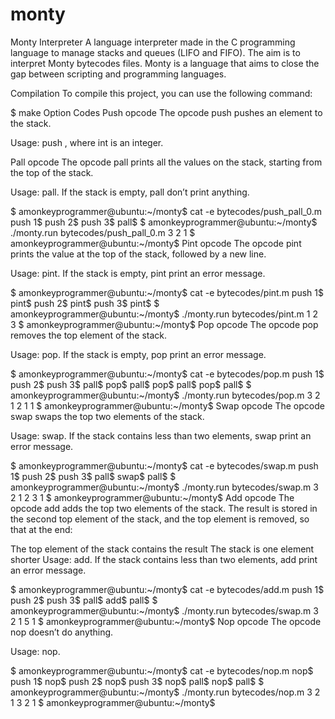 # monty
Monty Interpreter
A language interpreter made in the C programming language to manage stacks and queues (LIFO and FIFO). The aim is to interpret Monty bytecodes files. Monty is a language that aims to close the gap between scripting and programming languages.

Compilation
To compile this project, you can use the following command:

$ make
Option Codes
Push opcode
The opcode push pushes an element to the stack.

Usage: push <int>, where int is an integer.

Pall opcode
The opcode pall prints all the values on the stack, starting from the top of the stack.

Usage: pall. If the stack is empty, pall don’t print anything.

$ amonkeyprogrammer@ubuntu:~/monty$ cat -e bytecodes/push_pall_0.m
push 1$
push 2$
push 3$
pall$
$ amonkeyprogrammer@ubuntu:~/monty$ ./monty.run bytecodes/push_pall_0.m
3
2
1
$ amonkeyprogrammer@ubuntu:~/monty$
Pint opcode
The opcode pint prints the value at the top of the stack, followed by a new line.

Usage: pint. If the stack is empty, pint print an error message.

$ amonkeyprogrammer@ubuntu:~/monty$ cat -e bytecodes/pint.m
push 1$
pint$
push 2$
pint$
push 3$
pint$
$ amonkeyprogrammer@ubuntu:~/monty$ ./monty.run bytecodes/pint.m
1
2
3
$ amonkeyprogrammer@ubuntu:~/monty$
Pop opcode
The opcode pop removes the top element of the stack.

Usage: pop. If the stack is empty, pop print an error message.

$ amonkeyprogrammer@ubuntu:~/monty$ cat -e bytecodes/pop.m
push 1$
push 2$
push 3$
pall$
pop$
pall$
pop$
pall$
pop$
pall$
$ amonkeyprogrammer@ubuntu:~/monty$ ./monty.run bytecodes/pop.m
3
2
1
2
1
1
$ amonkeyprogrammer@ubuntu:~/monty$
Swap opcode
The opcode swap swaps the top two elements of the stack.

Usage: swap. If the stack contains less than two elements, swap print an error message.

$ amonkeyprogrammer@ubuntu:~/monty$ cat -e bytecodes/swap.m
push 1$
push 2$
push 3$
pall$
swap$
pall$
$ amonkeyprogrammer@ubuntu:~/monty$ ./monty.run bytecodes/swap.m
3
2
1
2
3
1
$ amonkeyprogrammer@ubuntu:~/monty$
Add opcode
The opcode add adds the top two elements of the stack. The result is stored in the second top element of the stack, and the top element is removed, so that at the end:

The top element of the stack contains the result
The stack is one element shorter
Usage: add. If the stack contains less than two elements, add print an error message.

$ amonkeyprogrammer@ubuntu:~/monty$ cat -e bytecodes/add.m
push 1$
push 2$
push 3$
pall$
add$
pall$
$ amonkeyprogrammer@ubuntu:~/monty$ ./monty.run bytecodes/swap.m
3
2
1
5
1
$ amonkeyprogrammer@ubuntu:~/monty$
Nop opcode
The opcode nop doesn’t do anything.

Usage: nop.

$ amonkeyprogrammer@ubuntu:~/monty$ cat -e bytecodes/nop.m
nop$
push 1$
nop$
push 2$
nop$
push 3$
nop$
pall$
nop$
pall$
$ amonkeyprogrammer@ubuntu:~/monty$ ./monty.run bytecodes/nop.m
3
2
1
3
2
1
$ amonkeyprogrammer@ubuntu:~/monty$